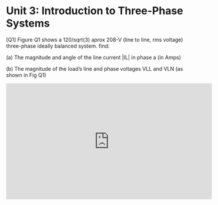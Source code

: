 # Unit 3: Introduction to Three-Phase Systems



[Q1] Figure Q1 shows a 120/sqrt(3)  aprox 208-V (line to line, rms voltage)  three-phase ideally balanced system. find: 

(a)  The magnitude and angle of the line current |IL| in phase a (in Amps)   

(b)  The magnitude of the load’s line and phase voltages VLL and VLN (as shown in Fig Q1)

<iframe width="560" height="315" src="https://www.youtube.com/embed/aWXrYd75-X4" frameborder="0" allow="accelerometer; autoplay; clipboard-write; encrypted-media; gyroscope; picture-in-picture" allowfullscreen></iframe>
